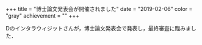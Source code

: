 +++
title = "博士論文発表会が開催されました"
date = "2019-02-06"
color = "gray"
achievement = ""
+++

Dのインタラウィジットさんが，博士論文発表会で発表し，最終審査に臨みました．
